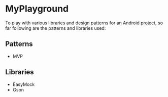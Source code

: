 # MyPlayground


To play with various libraries and design patterns for an Android project, so far following are the patterns and libraries used:

## Patterns
- MVP


## Libraries
- EasyMock
- Gson
